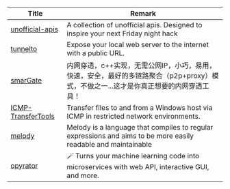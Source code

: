 | Title                             | Remark |
| --------- | ------ |
|[unofficial-apis](https://github.com/Rolstenhouse/unofficial-apis)|A collection of unofficial apis. Designed to inspire your next Friday night hack|
|[tunnelto](https://github.com/agrinman/tunnelto)|Expose your local web server to the internet with a public URL.|
|[smarGate](https://github.com/lazy-luo/smarGate)|内网穿透，c++实现，无需公网IP，小巧，易用，快速，安全，最好的多链路聚合（p2p+proxy）模式，不做之一...这才是你真正想要的内网穿透工具！|
|[ICMP-TransferTools](https://github.com/icyguider/ICMP-TransferTools)|Transfer files to and from a Windows host via ICMP in restricted network environments.|
|[melody](https://github.com/yoav-lavi/melody)|Melody is a language that compiles to regular expressions and aims to be more easily readable and maintainable|
|[opyrator](https://github.com/ml-tooling/opyrator)|🪄 Turns your machine learning code into microservices with web API, interactive GUI, and more.|
